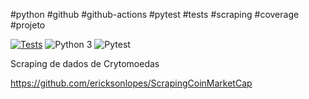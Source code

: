 
#python #github #github-actions #pytest #tests #scraping #coverage #projeto

[![Tests](https://github.com/Erickson-lopes-dev/ScrapingCoinMarketCap/actions/workflows/tests.yml/badge.svg)](https://github.com/Erickson-lopes-dev/ScrapingCoinMarketCap/actions/workflows/tests.yml) ![Python 3](https://img.shields.io/badge/python-3.10+-blue.svg) ![Pytest](https://img.shields.io/badge/-Pytest-0A9EDC?&logo=Pytest&logoColor=FFFFFF) 

Scraping de dados de Crytomoedas

https://github.com/ericksonlopes/ScrapingCoinMarketCap
